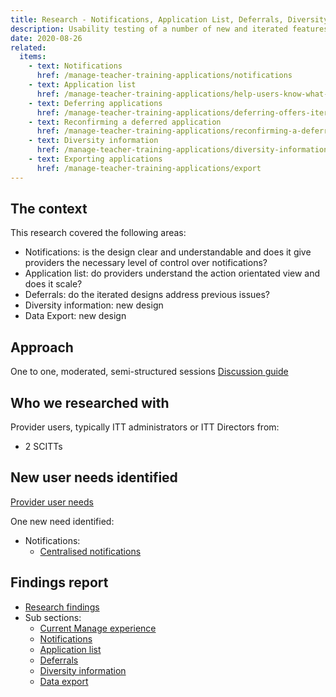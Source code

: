 ```yaml
---
title: Research - Notifications, Application List, Deferrals, Diversity Information, Data Export
description: Usability testing of a number of new and iterated features within Manage
date: 2020-08-26
related:
  items:
    - text: Notifications
      href: /manage-teacher-training-applications/notifications
    - text: Application list
      href: /manage-teacher-training-applications/help-users-know-what-needs-doing-and-whats-changed
    - text: Deferring applications
      href: /manage-teacher-training-applications/deferring-offers-iteration
    - text: Reconfirming a deferred application
      href: /manage-teacher-training-applications/reconfirming-a-deferred-offer-iteration
    - text: Diversity information
      href: /manage-teacher-training-applications/diversity-information
    - text: Exporting applications
      href: /manage-teacher-training-applications/export
---
```


## The context

This research covered the following areas:

* Notifications: is the design clear and understandable and does it give providers the necessary level of control over notifications?
* Application list: do providers understand the action orientated view and does it scale?
* Deferrals: do the iterated designs address previous issues?
* Diversity information: new design
* Data Export: new design

## Approach

One to one, moderated, semi-structured sessions
[Discussion guide](https://docs.google.com/document/d/1luv4YBLeT36GQI_BPNbMLeW7xtksDNs0efCslW7jWbc)

## Who we researched with

Provider users, typically ITT administrators or ITT Directors from:

* 2 SCITTs

## New user needs identified

[Provider user needs](https://trello.com/b/5m1pMTme/apply-provider-needs-e2e)

One new need identified:

* Notifications:
  * [Centralised notifications](https://trello.com/c/1xLJBMke/187-have-everyone-in-my-organisation-receive-notifications-in-a-central-mailbox)

## Findings report

* [Research findings](https://docs.google.com/presentation/d/1cth652Cfpdb_RD042uBvtcPcY-TdsfrJ6yihnN6ryqI/)
* Sub sections:
  * [Current Manage experience](https://docs.google.com/presentation/d/1cth652Cfpdb_RD042uBvtcPcY-TdsfrJ6yihnN6ryqI/edit#slide=id.g918d32124c_0_324)
  * [Notifications](https://docs.google.com/presentation/d/1cth652Cfpdb_RD042uBvtcPcY-TdsfrJ6yihnN6ryqI/edit#slide=id.g918d32124c_0_336)
  * [Application list](https://docs.google.com/presentation/d/1cth652Cfpdb_RD042uBvtcPcY-TdsfrJ6yihnN6ryqI/edit#slide=id.g918d32124c_0_330)
  * [Deferrals](https://docs.google.com/presentation/d/1cth652Cfpdb_RD042uBvtcPcY-TdsfrJ6yihnN6ryqI/edit#slide=id.g918d32124c_0_348)
  * [Diversity information](https://docs.google.com/presentation/d/1cth652Cfpdb_RD042uBvtcPcY-TdsfrJ6yihnN6ryqI/edit#slide=id.g918d32124c_0_342)
  * [Data export](https://docs.google.com/presentation/d/1cth652Cfpdb_RD042uBvtcPcY-TdsfrJ6yihnN6ryqI/edit#slide=id.g918d32124c_0_354)
